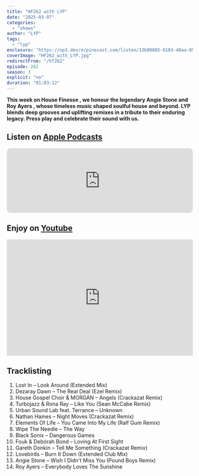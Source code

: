 ```yaml
---
title: "HF262 with LYP"
date: "2025-03-07"
categories:
  - "shows"
author: "LYP"
tags:
  - "lyp"
enclosure: "https://op3.dev/e/pinecast.com/listen/13b00802-0103-48aa-89e1-0d0f35c27551.mp3?source=rss&ext=asset.mp3 91183190 audio/mpeg"
coverImage: "HF262_with_LYP.jpg"
redirectFrom: "/hf262"
episode: 262
season: 3
explicit: "no"
duration: "01:03:12"
---
```

**This week on House Finesse , we honour the legendary Angie Stone and Roy Ayers , whose timeless music shaped soulful house and beyond. LYP blends deep grooves and uplifting remixes in a tribute to their enduring legacy. Press play and celebrate their sound with us.**

## Listen on [Apple Podcasts](https://podcasts.apple.com/gb/podcast/hf262-with-lyp-7-march-2025/id355833875?i=1000698218028)

<iframe allow="autoplay *; encrypted-media *; fullscreen *; clipboard-write" frameborder="0" height="175" style="width:100%;max-width:660px;overflow:hidden;border-radius:10px;" sandbox="allow-forms allow-popups allow-same-origin allow-scripts allow-storage-access-by-user-activation allow-top-navigation-by-user-activation" src="https://embed.podcasts.apple.com/gb/podcast/hf262-with-lyp-7-march-2025/id355833875?i=1000698218028"></iframe>

## Enjoy on [Youtube](https://youtu.be/3pMpuBUx-14?si=QBrDsS_18jxas5HY)

<iframe width="100%" height="315" style="max-width: 560px; aspect-ratio: 16/9;" src="https://www.youtube.com/embed/3pMpuBUx-14?si=QBrDsS_18jxas5HY" title="YouTube video player" frameborder="0" allow="accelerometer; autoplay; clipboard-write; encrypted-media; gyroscope; picture-in-picture; web-share" referrerpolicy="strict-origin-when-cross-origin" allowfullscreen></iframe>

## Tracklisting 

1. Lost In – Look Around (Extended Mix)
2. Dezaray Dawn – The Real Deal (Ezel Remix)
3. House Gospel Choir & MORGAN – Angels (Crackazat Remix)
4. Turbojazz & Rona Ray – Like You (Sean McCabe Remix)
5. Urban Sound Lab feat. Terrance – Unknown
6. Nathan Haines – Night Moves (Crackazat Remix)
7. Elements Of Life – You Came Into My Life (Ralf Gum Remix)
8. Wipe The Needle – The Way
9. Black Sonix – Dangerous Games
10. Fouk & Debórah Bond – Loving At First Sight
11. Gareth Donkin – Tell Me Something (Crackazat Remix)
12. Lovebirds – Burn It Down (Extended Club Mix)
13. Angie Stone – Wish I Didn't Miss You (Pound Boys Remix)
14. Roy Ayers – Everybody Loves The Sunshine
